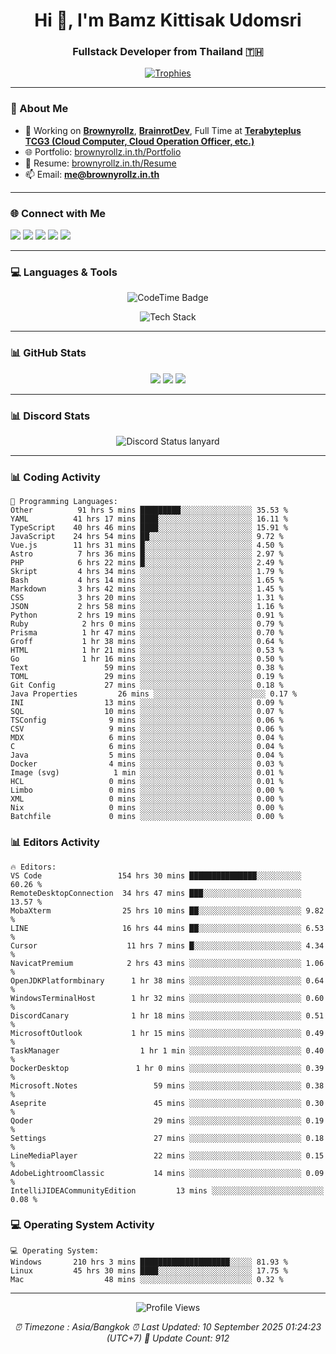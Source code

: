 <h1 align="center">Hi 👋, I'm Bamz Kittisak Udomsri</h1>
<h3 align="center">Fullstack Developer from Thailand 🇹🇭</h3>

<p align="center">
  <a href="https://github.com/ryo-ma/github-profile-trophy">
    <img src="https://github-profile-trophy.vercel.app/?username=brownyroll" alt="Trophies" />
  </a>
</p>

---

### 🔧 About Me

- 🔭 Working on [**Brownyrollz**](https://github.com/Brownyrollz), [**BrainrotDev**](https://github.com/brainrotdev), Full Time at [**Terabyteplus TCG3 (Cloud Computer, Cloud Operation Officer, etc.)**](https://tcloud.in.th)
- 🌐 Portfolio: [brownyrollz.in.th/Portfolio](https://Brownyrollz.in.th/Portfolio)
- 📄 Resume: [brownyrollz.in.th/Resume](https://Brownyrollz.in.th/Resume)
- 📫 Email: **me@brownyrollz.in.th**
---

### 🌐 Connect with Me

<p align="left">
  <a href="https://codepen.io/brownyroll" target="_blank"><img src="https://img.shields.io/badge/CodePen-000?style=for-the-badge&logo=codepen&logoColor=white" /></a>
  <a href="https://fb.com/brownyroll.bbamz" target="_blank"><img src="https://img.shields.io/badge/Facebook-1877F2?style=for-the-badge&logo=facebook&logoColor=white" /></a>
  <a href="https://instagram.com/brownyroll.darkalich" target="_blank"><img src="https://img.shields.io/badge/Instagram-E4405F?style=for-the-badge&logo=instagram&logoColor=white" /></a>
  <a href="https://www.youtube.com/c/brownyrollz" target="_blank"><img src="https://img.shields.io/badge/YouTube-FF0000?style=for-the-badge&logo=youtube&logoColor=white" /></a>
  <a href="https://discord.gg/yyJRFxTXGU" target="_blank"><img src="https://img.shields.io/badge/Discord-5865F2?style=for-the-badge&logo=discord&logoColor=white" /></a>
</p>

---

### 💻 Languages & Tools

<p align="center">
  <img href="https://codetime.dev" alt="CodeTime Badge" src="https://shields.jannchie.com/endpoint?style=flat&color=222&url=https%3A%2F%2Fapi.codetime.dev%2Fv3%2Fusers%2Fshield%3Fuid%3D34055">
  <br/>
  <!--START_SECTION:tech-->
<p align="center">
  <img src="https://skillicons.dev/icons?i=html,css,js,ts,react,nextjs,nodejs,vue,php,laravel,dotnet,django,tailwind,bootstrap,express,arduino,mysql,sqlite,mongodb,nginx,docker,git,linux,figma,postman,astro,bash,bun,cloudflare,discord,discordjs" alt="Tech Stack" />
</p>
<!--END_SECTION:tech-->
</p>

---

### 📊 GitHub Stats

<p align="center">
  <img src="https://github-readme-stats.vercel.app/api?username=brownyroll&show_icons=true" />
  <img src="https://github-readme-stats.vercel.app/api/top-langs/?username=brownyroll&layout=compact" />
  <img src="https://github-readme-streak-stats.herokuapp.com/?user=brownyroll" />
</p>

---

### 📊 Discord Stats

<p align="center">
     <img alt='Discord Status lanyard' src='https://lanyard.cnrad.dev/api/280676963885121536' />
</p>

---

<p align="center">


### 📊 Coding Activity

<!--START_SECTION:waka-->
```text
💬 Programming Languages:
Other          91 hrs 5 mins █████████░░░░░░░░░░░░░░░░ 35.53 %
YAML          41 hrs 17 mins ████░░░░░░░░░░░░░░░░░░░░░ 16.11 %
TypeScript    40 hrs 46 mins ████░░░░░░░░░░░░░░░░░░░░░ 15.91 %
JavaScript    24 hrs 54 mins ██░░░░░░░░░░░░░░░░░░░░░░░ 9.72 %
Vue.js        11 hrs 31 mins █░░░░░░░░░░░░░░░░░░░░░░░░ 4.50 %
Astro          7 hrs 36 mins █░░░░░░░░░░░░░░░░░░░░░░░░ 2.97 %
PHP            6 hrs 22 mins █░░░░░░░░░░░░░░░░░░░░░░░░ 2.49 %
Skript         4 hrs 34 mins ░░░░░░░░░░░░░░░░░░░░░░░░░ 1.79 %
Bash           4 hrs 14 mins ░░░░░░░░░░░░░░░░░░░░░░░░░ 1.65 %
Markdown       3 hrs 42 mins ░░░░░░░░░░░░░░░░░░░░░░░░░ 1.45 %
CSS            3 hrs 20 mins ░░░░░░░░░░░░░░░░░░░░░░░░░ 1.31 %
JSON           2 hrs 58 mins ░░░░░░░░░░░░░░░░░░░░░░░░░ 1.16 %
Python         2 hrs 19 mins ░░░░░░░░░░░░░░░░░░░░░░░░░ 0.91 %
Ruby            2 hrs 0 mins ░░░░░░░░░░░░░░░░░░░░░░░░░ 0.79 %
Prisma          1 hr 47 mins ░░░░░░░░░░░░░░░░░░░░░░░░░ 0.70 %
Groff           1 hr 38 mins ░░░░░░░░░░░░░░░░░░░░░░░░░ 0.64 %
HTML            1 hr 21 mins ░░░░░░░░░░░░░░░░░░░░░░░░░ 0.53 %
Go              1 hr 16 mins ░░░░░░░░░░░░░░░░░░░░░░░░░ 0.50 %
Text                 59 mins ░░░░░░░░░░░░░░░░░░░░░░░░░ 0.38 %
TOML                 29 mins ░░░░░░░░░░░░░░░░░░░░░░░░░ 0.19 %
Git Config           27 mins ░░░░░░░░░░░░░░░░░░░░░░░░░ 0.18 %
Java Properties         26 mins ░░░░░░░░░░░░░░░░░░░░░░░░░ 0.17 %
INI                  13 mins ░░░░░░░░░░░░░░░░░░░░░░░░░ 0.09 %
SQL                  10 mins ░░░░░░░░░░░░░░░░░░░░░░░░░ 0.07 %
TSConfig              9 mins ░░░░░░░░░░░░░░░░░░░░░░░░░ 0.06 %
CSV                   9 mins ░░░░░░░░░░░░░░░░░░░░░░░░░ 0.06 %
MDX                   6 mins ░░░░░░░░░░░░░░░░░░░░░░░░░ 0.04 %
C                     6 mins ░░░░░░░░░░░░░░░░░░░░░░░░░ 0.04 %
Java                  5 mins ░░░░░░░░░░░░░░░░░░░░░░░░░ 0.04 %
Docker                4 mins ░░░░░░░░░░░░░░░░░░░░░░░░░ 0.03 %
Image (svg)            1 min ░░░░░░░░░░░░░░░░░░░░░░░░░ 0.01 %
HCL                   0 mins ░░░░░░░░░░░░░░░░░░░░░░░░░ 0.01 %
Limbo                 0 mins ░░░░░░░░░░░░░░░░░░░░░░░░░ 0.00 %
XML                   0 mins ░░░░░░░░░░░░░░░░░░░░░░░░░ 0.00 %
Nix                   0 mins ░░░░░░░░░░░░░░░░░░░░░░░░░ 0.00 %
Batchfile             0 mins ░░░░░░░░░░░░░░░░░░░░░░░░░ 0.00 %

```
<!--END_SECTION:waka-->

### 📊 Editors Activity

<!--START_SECTION:editors-->
```text
🔥 Editors:
VS Code                 154 hrs 30 mins ███████████████░░░░░░░░░░ 60.26 %
RemoteDesktopConnection  34 hrs 47 mins ███░░░░░░░░░░░░░░░░░░░░░░ 13.57 %
MobaXterm                25 hrs 10 mins ██░░░░░░░░░░░░░░░░░░░░░░░ 9.82 %
LINE                     16 hrs 44 mins ██░░░░░░░░░░░░░░░░░░░░░░░ 6.53 %
Cursor                    11 hrs 7 mins █░░░░░░░░░░░░░░░░░░░░░░░░ 4.34 %
NavicatPremium            2 hrs 43 mins ░░░░░░░░░░░░░░░░░░░░░░░░░ 1.06 %
OpenJDKPlatformbinary      1 hr 38 mins ░░░░░░░░░░░░░░░░░░░░░░░░░ 0.64 %
WindowsTerminalHost        1 hr 32 mins ░░░░░░░░░░░░░░░░░░░░░░░░░ 0.60 %
DiscordCanary              1 hr 18 mins ░░░░░░░░░░░░░░░░░░░░░░░░░ 0.51 %
MicrosoftOutlook           1 hr 15 mins ░░░░░░░░░░░░░░░░░░░░░░░░░ 0.49 %
TaskManager                  1 hr 1 min ░░░░░░░░░░░░░░░░░░░░░░░░░ 0.40 %
DockerDesktop               1 hr 0 mins ░░░░░░░░░░░░░░░░░░░░░░░░░ 0.39 %
Microsoft.Notes                 59 mins ░░░░░░░░░░░░░░░░░░░░░░░░░ 0.38 %
Aseprite                        45 mins ░░░░░░░░░░░░░░░░░░░░░░░░░ 0.30 %
Qoder                           29 mins ░░░░░░░░░░░░░░░░░░░░░░░░░ 0.19 %
Settings                        27 mins ░░░░░░░░░░░░░░░░░░░░░░░░░ 0.18 %
LineMediaPlayer                 22 mins ░░░░░░░░░░░░░░░░░░░░░░░░░ 0.15 %
AdobeLightroomClassic           14 mins ░░░░░░░░░░░░░░░░░░░░░░░░░ 0.09 %
IntelliJIDEACommunityEdition         13 mins ░░░░░░░░░░░░░░░░░░░░░░░░░ 0.08 %

```
<!--END_SECTION:editors-->

### 💻 Operating System Activity

<!--START_SECTION:os-->
```text
💻 Operating System:
Windows       210 hrs 3 mins ████████████████████░░░░░ 81.93 %
Linux         45 hrs 30 mins ████░░░░░░░░░░░░░░░░░░░░░ 17.75 %
Mac                  48 mins ░░░░░░░░░░░░░░░░░░░░░░░░░ 0.32 %
```
<!--END_SECTION:os-->
</p>

---

<p align="center">
  <img src="https://komarev.com/ghpvc/?username=brownyroll&label=Profile%20views&color=0e75b6&style=flat" alt="Profile Views" />
</p>

<!-- Metadata -->
<p align="center"> 
    <i>
        ⏰ Timezone : Asia/Bangkok
        ⏰ Last Updated: <!--LAST_UPDATED-->10 September 2025 01:24:23 (UTC+7)<!--END_LAST_UPDATED-->
        🔄️ Update Count: <!--UPDATE_COUNT-->912<!--END_UPDATE_COUNT-->
    </i>
</p>
